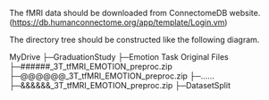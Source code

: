 The fMRI data should be downloaded from ConnectomeDB website.
(https://db.humanconnectome.org/app/template/Login.vm)

The directory tree should be constructed like the following diagram.

MyDrive
  ├─GraduationStudy
      ├─Emotion Task Original Files
            ├─######_3T_tfMRI_EMOTION_preproc.zip
            ├─@@@@@@_3T_tfMRI_EMOTION_preproc.zip
            ├─......
            ├─&&&&&&_3T_tfMRI_EMOTION_preproc.zip
      ├─DatasetSplit
